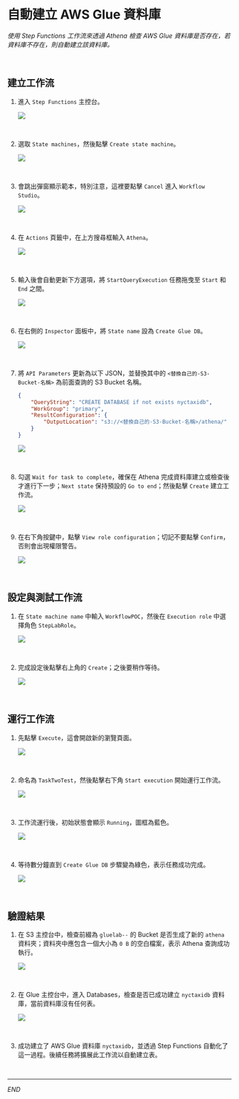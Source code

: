 # 自動建立 AWS Glue 資料庫

_使用 Step Functions 工作流來透過 Athena 檢查 AWS Glue 資料庫是否存在，若資料庫不存在，則自動建立該資料庫。_

<br>

## 建立工作流

1. 進入 `Step Functions` 主控台。

    ![](images/img_23.png)

<br>

2. 選取 `State machines`，然後點擊 `Create state machine`。

    ![](images/img_24.png)

<br>

3. 會跳出彈窗顯示範本，特別注意，這裡要點擊 `Cancel` 進入 `Workflow Studio`。

    ![](images/img_25.png)

<br>

4. 在 `Actions` 頁籤中，在上方搜尋框輸入 `Athena`。

    ![](images/img_26.png)

<br>

5. 輸入後會自動更新下方選項，將 `StartQueryExecution` 任務拖曳至 `Start` 和 `End` 之間。

    ![](images/img_27.png)

<br>

6. 在右側的 `Inspector` 面板中，將 `State name` 設為 `Create Glue DB`。

    ![](images/img_28.png)

<br>

7. 將 `API Parameters` 更新為以下 JSON，並替換其中的 `<替換自己的-S3-Bucket-名稱>` 為前面查詢的 S3 Bucket 名稱。

    ```json
    {
        "QueryString": "CREATE DATABASE if not exists nyctaxidb",
        "WorkGroup": "primary",
        "ResultConfiguration": {
            "OutputLocation": "s3://<替換自己的-S3-Bucket-名稱>/athena/"
        }
    }
    ```

    ![](images/img_29.png)

<br>

8. 勾選 `Wait for task to complete`，確保在 Athena 完成資料庫建立或檢查後才進行下一步；`Next state` 保持預設的 `Go to end`；然後點擊 `Create` 建立工作流。

    ![](images/img_30.png)

<br>

9. 在右下角按鍵中，點擊 `View role configuration`；切記不要點擊 `Confirm`，否則會出現權限警告。

    ![](images/img_31.png)

<br>

## 設定與測試工作流

1. 在 `State machine name` 中輸入 `WorkflowPOC`，然後在 `Execution role` 中選擇角色 `StepLabRole`。

    ![](images/img_32.png)

<br>

2. 完成設定後點擊右上角的 `Create`；之後要稍作等待。

    ![](images/img_33.png)

<br>

## 運行工作流

1. 先點擊 `Execute`，這會開啟新的瀏覽頁面。

    ![](images/img_34.png)

<br>

2. 命名為 `TaskTwoTest`，然後點擊右下角 `Start execution` 開始運行工作流。

    ![](images/img_35.png)

<br>

3. 工作流運行後，初始狀態會顯示 `Running`，圖框為藍色。

    ![](images/img_39.png)

<br>

4. 等待數分鐘直到 `Create Glue DB` 步驟變為綠色，表示任務成功完成。

    ![](images/img_36.png)

<br>

## 驗證結果

1. 在 S3 主控台中，檢查前綴為 `gluelab--` 的 Bucket 是否生成了新的 `athena` 資料夾；資料夾中應包含一個大小為 `0 B` 的空白檔案，表示 Athena 查詢成功執行。

    ![](images/img_37.png)

<br>

2. 在 Glue 主控台中，進入 Databases，檢查是否已成功建立 `nyctaxidb` 資料庫，當前資料庫沒有任何表。

    ![](images/img_38.png)

<br>

3. 成功建立了 AWS Glue 資料庫 `nyctaxidb`，並透過 Step Functions 自動化了這一過程。後續任務將擴展此工作流以自動建立表。

<br>

___

_END_